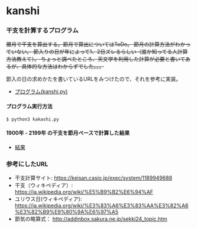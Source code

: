# kanshi

### 干支を計算するプログラム

~~暦月で干支を算出する。節月で算出についてはToDo。
節月の計算方法がわかっていない。
節入りの日が年によって1、2日ズレるらしい（誰か知ってる人計算方法教えて）。
ちょっと調べたところ、天文学を利用した計算が必要と書いてあるが、具体的な方法はわからずでした。。。~~

節入の日の求めかたを書いているURLをみつけたので、それを参考に実装。

- [プログラム(kanshi.py)](https://github.com/ujibashi/kanshi/blob/master/kanshi.py)

#### プログラム実行方法

```
$ python3 kakashi.py
```

#### 1900年 - 2199年 の干支を節月ベースで計算した結果

- [結果](https://github.com/ujibashi/kanshi/blob/master/1900-2199.setsuduki.csv)

### 参考にしたURL

- 干支計算サイト: https://keisan.casio.jp/exec/system/1189949688
- 干支（ウィキペディア）: https://ja.wikipedia.org/wiki/%E5%B9%B2%E6%94%AF
- ユリウス日(ウィキペディア): https://ja.wikipedia.org/wiki/%E3%83%A6%E3%83%AA%E3%82%A6%E3%82%B9%E9%80%9A%E6%97%A5
- 節気の略算式： http://addinbox.sakura.ne.jp/sekki24_topic.htm
